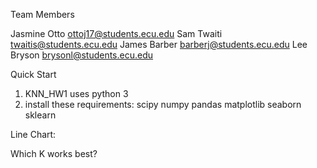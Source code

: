 Team Members

Jasmine Otto      ottoj17@students.ecu.edu
Sam Twaiti        twaitis@students.ecu.edu
James Barber      barberj@students.ecu.edu
Lee Bryson        brysonl@students.ecu.edu



Quick Start

1. KNN_HW1 uses python 3
2. install these requirements:
    scipy
    numpy
    pandas
    matplotlib
    seaborn
    sklearn



Line Chart:



Which K works best?
